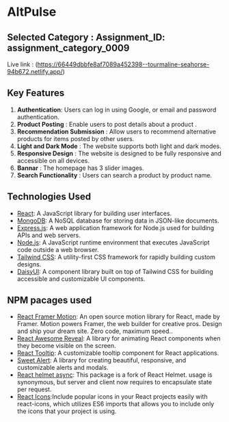 # AltPulse

## Selected Category : Assignment_ID: assignment_category_0009


Live link : (https://66449dbbfe8af7089a452398--tourmaline-seahorse-94b672.netlify.app/)


## Key Features

1. **Authentication**: Users can log in using Google, or email and password authentication.
2. **Product Posting** : Enable users to post details about a product .
3. **Recommendation Submission** : Allow users to recommend alternative products for items posted by other users.
4. **Light and Dark Mode** : The website supports both light and dark modes.
5. **Responsive Design** : The website is designed to be fully responsive and accessible on all devices.
6. **Bannar** : The homepage has 3 slider images.
7. **Search Functionality** : Users can search a product by product name.



## Technologies Used

- [React](https://reactjs.org/): A JavaScript library for building user interfaces.
- [MongoDB](https://www.mongodb.com/): A NoSQL database for storing data in JSON-like documents.
- [Express.js](https://expressjs.com/): A web application framework for Node.js used for building APIs and web servers.
- [Node.js](https://nodejs.org/): A JavaScript runtime environment that executes JavaScript code outside a web browser.
- [Tailwind CSS](https://tailwindcss.com/): A utility-first CSS framework for rapidly building custom designs.
- [DaisyUI](https://daisyui.com/): A component library built on top of Tailwind CSS for building accessible and customizable UI components.


## NPM pacages used
- [React Framer Motion](https://www.npmjs.com/package/framer-motion): An open source motion library for React, made by Framer. Motion powers Framer, the web builder for creative pros. Design and ship your dream site. Zero code, maximum speed..
- [React Awesome Reveal](https://www.npmjs.com/package/react-awesome-reveal): A library for animating React components when they become visible on the screen.
- [React Tooltip](https://www.npmjs.com/package/react-tooltip): A customizable tooltip component for React applications.
- [Sweet Alert](https://sweetalert2.github.io/): A library for creating beautiful, responsive, and customizable alerts and modals.
- [React helmet async](https://www.npmjs.com/package/react-helmet-async): This package is a fork of React Helmet. <Helmet> usage is synonymous, but server and client now requires <HelmetProvider> to encapsulate state per request.
- [React Icons](https://react-icons.github.io/react-icons/):Include popular icons in your React projects easily with react-icons, which utilizes ES6 imports that allows you to include only the icons that your project is using.



